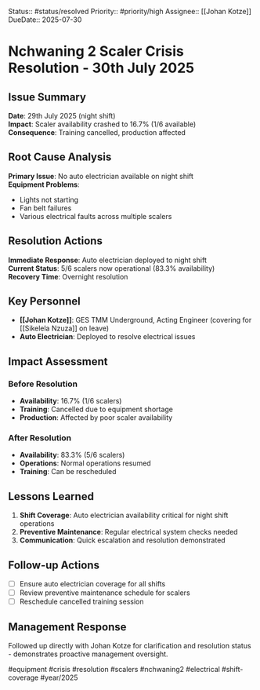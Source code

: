 Status:: #status/resolved
Priority:: #priority/high
Assignee:: [[Johan Kotze]]
DueDate:: 2025-07-30

# Nchwaning 2 Scaler Crisis Resolution - 30th July 2025

## Issue Summary
**Date**: 29th July 2025 (night shift)  
**Impact**: Scaler availability crashed to 16.7% (1/6 available)  
**Consequence**: Training cancelled, production affected

## Root Cause Analysis
**Primary Issue**: No auto electrician available on night shift  
**Equipment Problems**:
- Lights not starting
- Fan belt failures  
- Various electrical faults across multiple scalers

## Resolution Actions
**Immediate Response**: Auto electrician deployed to night shift  
**Current Status**: 5/6 scalers now operational (83.3% availability)  
**Recovery Time**: Overnight resolution

## Key Personnel
- **[[Johan Kotze]]**: GES TMM Underground, Acting Engineer (covering for [[Sikelela Nzuza]] on leave)
- **Auto Electrician**: Deployed to resolve electrical issues

## Impact Assessment
### Before Resolution
- **Availability**: 16.7% (1/6 scalers)
- **Training**: Cancelled due to equipment shortage
- **Production**: Affected by poor scaler availability

### After Resolution  
- **Availability**: 83.3% (5/6 scalers)
- **Operations**: Normal operations resumed
- **Training**: Can be rescheduled

## Lessons Learned
1. **Shift Coverage**: Auto electrician availability critical for night shift operations
2. **Preventive Maintenance**: Regular electrical system checks needed
3. **Communication**: Quick escalation and resolution demonstrated

## Follow-up Actions
- [ ] Ensure auto electrician coverage for all shifts
- [ ] Review preventive maintenance schedule for scalers
- [ ] Reschedule cancelled training session

## Management Response
Followed up directly with Johan Kotze for clarification and resolution status - demonstrates proactive management oversight.

#equipment #crisis #resolution #scalers #nchwaning2 #electrical #shift-coverage #year/2025